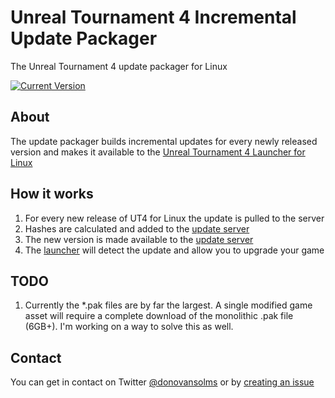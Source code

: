 # Unreal Tournament 4 Incremental Update Packager

The Unreal Tournament 4 update packager for Linux

[![Current Version](https://img.shields.io/badge/version-development-orange.svg)](https://img.shields.io/badge/version-development-orange.svg)

## About

The update packager builds incremental updates for every newly released version and makes it available to the [Unreal Tournament 4 Launcher for Linux](https://github.com/donovansolms/ut4-launcher)

## How it works

1. For every new release of UT4 for Linux the update is pulled to the server
2. Hashes are calculated and added to the [update server](https://github.com/donovansolms/ut4-update-server)
3. The new version is made available to the [update server](https://github.com/donovansolms/ut4-update-server)
4. The [launcher](https://github.com/donovansolms/ut4-launcher) will detect the
update and allow you to upgrade your game

## TODO

1. Currently the \*.pak files are by far the largest. A single modified game asset
will require a complete download of the monolithic .pak file (6GB+). I'm working
on a way to solve this as well.

## Contact

You can get in contact on Twitter [@donovansolms](https://twitter.com/donovansolms) or by [creating an issue](https://github.com/donovansolms/ut4-update-packager/issues/new)
